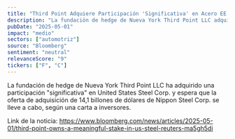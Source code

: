 ```yaml
---
title: "Third Point Adquiere Participación 'Significativa' en Acero EE. UU. en Juego por Acuerdo"
description: "La fundación de hedge de Nueva York Third Point LLC adquiere una participación en United States Steel Corp. y espera que la oferta de adquisición de 14,1 billones de dólares de Nippon Steel Corp. se lleve a cabo."
pubDate: "2025-05-01"
impact: "medio"
sectors: ["automotriz"]
source: "Bloomberg"
sentiment: "neutral"
relevanceScore: "9"
tickers: ["F", "C"]
---
```


La fundación de hedge de Nueva York Third Point LLC ha adquirido una participación "significativa" en United States Steel Corp. y espera que la oferta de adquisición de 14,1 billones de dólares de Nippon Steel Corp. se lleve a cabo, según una carta a inversores.

Link de la noticia: https://www.bloomberg.com/news/articles/2025-05-01/third-point-owns-a-meaningful-stake-in-us-steel-reuters-ma5gh5di